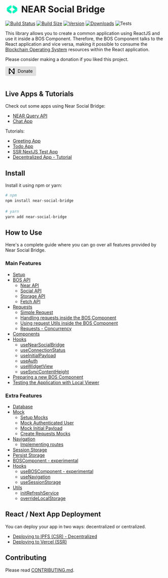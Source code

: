 # <div style="display: flex; align-items: center; gap: 8px;"><img src='./md/near-social-bridge-logo.png' height='27' alt='NEAR Social Bridge Logo' /> NEAR Social Bridge</div>

[![Build Status](https://img.shields.io/github/actions/workflow/status/wpdas/near-social-bridge/publish.yml?style=for-the-badge&colorB=000000)](https://github.com/wpdas/near-social-bridge/actions?query=workflow%3Apublish)
[![Build Size](https://img.shields.io/bundlephobia/minzip/near-social-bridge/1.0.1?label=bundle%20size&style=for-the-badge&colorB=000000)](https://bundlephobia.com/package/near-social-bridge)
[![Version](https://img.shields.io/npm/v/near-social-bridge?style=for-the-badge&colorB=000000)](https://www.npmjs.com/package/near-social-bridge)
[![Downloads](https://img.shields.io/npm/dt/near-social-bridge.svg?style=for-the-badge&colorB=000000)](https://www.npmjs.com/package/near-social-bridge)
![Tests](https://near-social-bridge-tests.vercel.app/api/tests-passing)

This library allows you to create a common application using ReactJS and use it inside a BOS Component. Therefore, the BOS Component talks to the React application and vice versa, making it possible to consume the [Blockchain Operating System](https://docs.near.org/bos/overview#) resources within the React application.

Please consider making a donation if you liked this project.

<a style="display: flex; align-items: center; gab: 4px; width: 85px; justify-content: space-around; padding: 6px; border-radius: 4px; border: none; margin-bottom: 44px; font-weight: 00; font-size: 14px; background-color: #E0E0E0; color: #000000; text-decoration: none; cursor: pointer;" href="https://bos.potlock.org/?tab=project&projectId=near-social-bridge.near" target="_blank">
  <img src='./md/assets/near-protocol-near-logo.svg' height='18' alt='Near Logo' />
  Donate
</a>

## Live Apps & Tutorials

Check out some apps using Near Social Bridge:

- [NEAR Query API](https://github.com/near/queryapi/tree/main/frontend)
- [Chat App](https://github.com/wpdas/chatv2-near-widget-app)

Tutorials:

- [Greeting App](https://github.com/wpdas/near-social-bridge/tree/main/examples/greeting-app)
- [Todo App](https://github.com/wpdas/near-social-bridge/tree/main/examples/todo-app)
- [SSR NextJS Test App](https://github.com/wpdas/nextjs-near-widget-app)
- [Decentralized App - Tutorial](./examples/dapp-bos-tutorial/TUTORIAL.md)

## Install

Install it using npm or yarn:

```sh
# npm
npm install near-social-bridge

# yarn
yarn add near-social-bridge
```

## How to Use

Here's a complete guide where you can go over all features provided by Near Social Bridge.

### Main Features

- [Setup](./md/setup.md)
- [BOS API](./md/bos-api.md)
  - [Near API](./md/bos-api.md#near-api)
  - [Social API](./md/bos-api.md#social-api)
  - [Storage API](./md/bos-api.md#storage-api)
  - [Fetch API](./md/bos-api.md#fetch-api)
- [Requests](./md/requests.md)
  - [Simple Request](./md/requests.md#simple-request)
  - [Handling requests inside the BOS Component](./md/requests.md#handling-requests-inside-the-bos-component)
  - [Using request Utils inside the BOS Component](./md/requests.md#using-request-utils-inside-the-bos-component)
  - [Requests - Concurrency](./md/requests.md#requests---concurrency)
- [Components](./md/components.md)
- [Hooks](./md/hooks.md)
  - [useNearSocialBridge](./md/hooks.md#usenearsocialbridge)
  - [useConnectionStatus](./md/hooks.md#useconnectionstatus)
  - [useInitialPayload](./md/hooks.md#useinitialpayload)
  - [useAuth](./md/hooks.md#useauth)
  - [useWidgetView](./md/hooks.md#usewidgetview)
  - [useSyncContentHeight](./md/hooks.md#usesynccontentheight)
- [Preparing a new BOS Component](./md/preparing-new-bos-component.md)
- [Testing the Application with Local Viewer](./md/testing-app-with-local-viewer.md)

### Extra Features

- [Database](./md/database.md)
- [Mock](./md/mock.md)
  - [Setup Mocks](./md/mock.md#setup-mocks)
  - [Mock Authenticated User](./md/mock.md#mock-authenticated-user)
  - [Mock Initial Payload](./md/mock.md#mock-initial-payload)
  - [Create Requests Mocks](./md/mock.md#create-requests-mocks)
- [Navigation](./md/navigation.md)
  - [Implementing routes](./md/navigation.md#implementing-routes)
- [Session Storage](./md/session-storage.md)
- [Persist Storage](./md/persist-storage.md)
- [BOSComponent - experimental](./md/experimental.md#boscomponent)
- [Hooks](./md/hooks.md)
  - [useBOSComponent - experimental](./md/experimental.md#useboscomponent)
  - [useNavigation](./md/hooks.md#usenavigation)
  - [useSessionStorage](./md/hooks.md#usesessionstorage)
- [Utils](./md/utils.md)
  - [initRefreshService](./md/utils.md#initrefreshservice)
  - [overrideLocalStorage](./md/utils.md#overridelocalstorage)

## React / Next App Deployment

You can deploy your app in two ways: decentralized or centralized.

- [Deploying to IPFS (CSR) - Decentralized](./md/deploying-to-ipfs-csr.md)
- [Deploying to Vercel (SSR)](./md/deploying-to-vercel-ssr.md)

## Contributing

Please read [CONTRIBUTING.md](./CONTRIBUTING.md).
